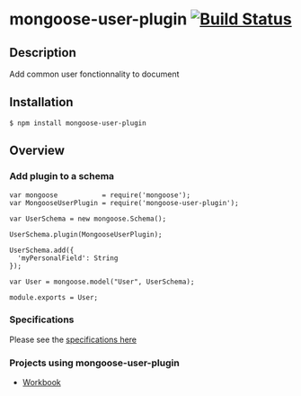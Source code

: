 # mongoose-user-plugin [![Build Status](https://secure.travis-ci.org/daemon1981/mongoose-user-plugin.png)](https://travis-ci.org/daemon1981/mongoose-user-plugin)

## Description

Add common user fonctionnality to document

## Installation

```
$ npm install mongoose-user-plugin
```

## Overview

### Add plugin to a schema

```
var mongoose           = require('mongoose');
var MongooseUserPlugin = require('mongoose-user-plugin');

var UserSchema = new mongoose.Schema();

UserSchema.plugin(MongooseUserPlugin);

UserSchema.add({
  'myPersonalField': String
});

var User = mongoose.model("User", UserSchema);

module.exports = User;
```

### Specifications

Please see the [specifications here](https://github.com/daemon1981/mongoose-user-plugin/blob/master/test-unit.md)

### Projects using mongoose-user-plugin

 - [Workbook](https://github.com/eleven-labs/Workbook)
